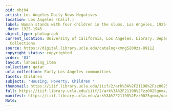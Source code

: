 ```yaml
---
pid: obj04
artist: Los Angeles Daily News Negatives
location: Los Angeles (Calif.)
label: Woman stands with four children in the slums, Los Angeles, 1925-1945
_date: 1925-1945
object_type: photograph
current_location: University of California, Los Angeles. Library. Department of Special
  Collections
source: https://digital.library.ucla.edu/catalog/xmng5200zz-89112
copyright_status: copyrighted
order: '03'
layout: lahousing_item
collection: qatar
ucla_collection: Early Los Angeles communities
facets: Children
subjects: 'Housing; Poverty; Children '
thumbnail: https://iiif.library.ucla.edu/iiif/2/ark%3A%2F21198%2Fzz0025gnmx/full/250,/0/default.jpg
full: https://iiif.library.ucla.edu/iiif/2/ark%3A%2F21198%2Fzz0025gnmx/full/full/0/default.jpg
manifest: https://iiif.library.ucla.edu/ark%3A%2F21198%2Fzz0025gnmx/manifest
Note: 
---
```

